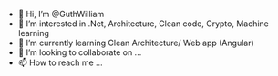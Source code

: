 - 👋 Hi, I’m @GuthWilliam
- 👀 I’m interested in .Net, Architecture, Clean code, Crypto, Machine learning
- 🌱 I’m currently learning Clean Architecture/ Web app (Angular)
- 💞️ I’m looking to collaborate on ...
- 📫 How to reach me ...

<!---
GuthWilliam/GuthWilliam is a ✨ special ✨ repository because its `README.md` (this file) appears on your GitHub profile.
You can click the Preview link to take a look at your changes.
--->
